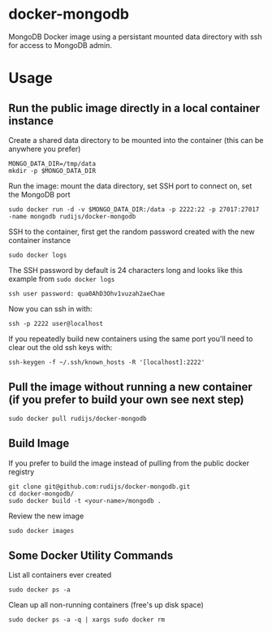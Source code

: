 docker-mongodb
==============

MongoDB Docker image using a persistant mounted data directory with ssh for access to MongoDB admin.


# Usage

## Run the public image directly in a local container instance

Create a shared data directory to be mounted into the container (this can be anywhere you prefer)

    MONGO_DATA_DIR=/tmp/data
    mkdir -p $MONGO_DATA_DIR

Run the image: mount the data directory, set SSH port to connect on, set the MongoDB port

    sudo docker run -d -v $MONGO_DATA_DIR:/data -p 2222:22 -p 27017:27017 -name mongodb rudijs/docker-mongodb

SSH to the container, first get the random password created with the new container instance

    sudo docker logs

The SSH password by default is 24 characters long and looks like this example from `sudo docker logs`

    ssh user password: qua0AhD3Ohv1vuzah2aeChae

Now you can ssh in with:

    ssh -p 2222 user@localhost

If you repeatedly build new containers using the same port you'll need to clear out the old ssh keys with:

    ssh-keygen -f ~/.ssh/known_hosts -R '[localhost]:2222'


## Pull the image without running a new container (if you prefer to build your own see next step)

    sudo docker pull rudijs/docker-mongodb
    
## Build Image

If you prefer to build the image instead of pulling from the public docker registry

    git clone git@github.com:rudijs/docker-mongodb.git
    cd docker-mongodb/
    sudo docker build -t <your-name>/mongodb .

Review the new image

    sudo docker images

## Some Docker Utility Commands

List all containers ever created

    sudo docker ps -a

Clean up all non-running containers (free's up disk space)

    sudo docker ps -a -q | xargs sudo docker rm
